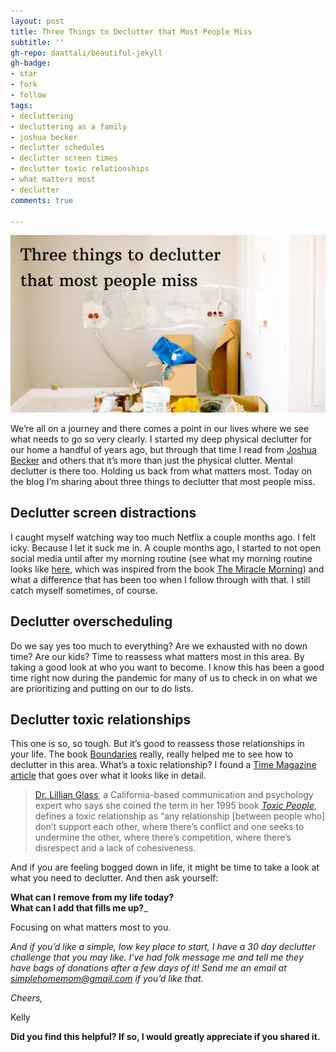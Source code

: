 ```yaml
---
layout: post
title: Three Things to Declutter that Most People Miss
subtitle: ''
gh-repo: daattali/beautiful-jekyll
gh-badge:
- star
- fork
- follow
tags:
- decluttering
- decluttering as a family
- joshua becker
- declutter schedules
- declutter screen times
- declutter toxic relationships
- what matters most
- declutter
comments: true

---
```


![A picture of a bunch of household things to declutter.](/uploads/declutter.png "declutter")

We’re all on a journey and there comes a point in our lives where we see what needs to go so very clearly. I started my deep physical declutter for our home a handful of years ago, but through that time I read from [Joshua Becker](https://www.becomingminimalist.com/) and others that it’s more than just the physical clutter. Mental declutter is there too. Holding us back from what matters most. Today on the blog I’m sharing about three things to declutter that most people miss.

## Declutter screen distractions

I caught myself watching way too much Netflix a couple months ago. I felt icky. Because I let it suck me in. A couple months ago, I started to not open social media until after my morning routine (see what my morning routine looks like [here](https://www.eastcoastkelly.com/morning%20routine/2020/04/21/how-to-have-a-morning-routine-with-children-around.html), which was inspired from the book [The Miracle Morning](https://amzn.to/2AJUCxo)) and what a difference that has been too when I follow through with that. I still catch myself sometimes, of course.

## Declutter overscheduling

Do we say yes too much to everything? Are we exhausted with no down time? Are our kids? Time to reassess what matters most in this area. By taking a good look at who you want to become. I know this has been a good time right now during the pandemic for many of us to check in on what we are prioritizing and putting on our to do lists.

## Declutter toxic relationships

This one is so, so tough. But it’s good to reassess those relationships in your life. The book [Boundaries](https://amzn.to/2OeG2ks) really, really helped me to see how to declutter in this area. What’s a toxic relationship? I found a [Time Magazine article](https://time.com/5274206/toxic-relationship-signs-help/) that goes over what it looks like in detail.

> [Dr. Lillian Glass](https://www.drlillianglass.com/dr-lillian-glass-communication-psychology-of-human-behavior-bio/), a California-based communication and psychology expert who says she coined the term in her 1995 book [_Toxic People_](https://www.amazon.com/gp/product/1929873441/ref=as_li_qf_asin_il_tl?ie=UTF8&tag=time037-20&creative=9325&linkCode=as2&creativeASIN=1929873441&linkId=eaf50ccdc873011883d4796928e9b6a3), defines a toxic relationship as “any relationship \[between people who\] don’t support each other, where there’s conflict and one seeks to undermine the other, where there’s competition, where there’s disrespect and a lack of cohesiveness.

And if you are feeling bogged down in life, it might be time to take a look at what you need to declutter. And then ask yourself:

**What can I remove from my life today?  
What can I add that fills me up?**_

Focusing on what matters most to you.

_And if you’d like a simple, low key place to start, I have a 30 day declutter challenge that you may like. I’ve had folk message me and tell me they have bags of donations after a few days of it! Send me an email at_ [_simplehomemom@gmail.com_](mailto:eastcoastkellyb@gmail.com) _if you’d like that._

_Cheers,_

Kelly

**Did you find this helpful? If so, I would greatly appreciate if you shared it.**
